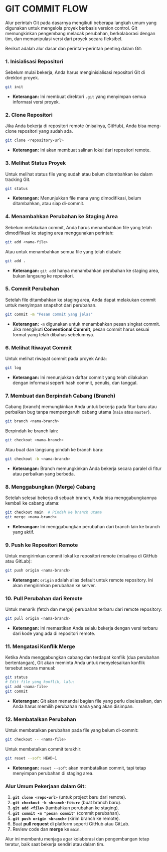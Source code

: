 # GIT COMMIT FLOW

Alur perintah Git pada dasarnya mengikuti beberapa langkah umum yang digunakan untuk mengelola proyek berbasis version control. Git memungkinkan pengembang melacak perubahan, berkolaborasi dengan tim, dan memanipulasi versi dari proyek secara fleksibel.

Berikut adalah alur dasar dan perintah-perintah penting dalam Git:

### 1. **Inisialisasi Repositori**

Sebelum mulai bekerja, Anda harus menginisialisasi repositori Git di direktori proyek.

```bash
git init
```

- **Keterangan:** Ini membuat direktori `.git` yang menyimpan semua informasi versi proyek.

### 2. **Clone Repositori**

Jika Anda bekerja di repositori remote (misalnya, GitHub), Anda bisa meng-clone repositori yang sudah ada.

```bash
git clone <repository-url>
```

- **Keterangan:** Ini akan membuat salinan lokal dari repositori remote.

### 3. **Melihat Status Proyek**

Untuk melihat status file yang sudah atau belum ditambahkan ke dalam tracking Git.

```bash
git status
```

- **Keterangan:** Menunjukkan file mana yang dimodifikasi, belum ditambahkan, atau siap di-commit.

### 4. **Menambahkan Perubahan ke Staging Area**

Sebelum melakukan commit, Anda harus menambahkan file yang telah dimodifikasi ke staging area menggunakan perintah:

```bash
git add <nama-file>
```

Atau untuk menambahkan semua file yang telah diubah:

```bash
git add .
```

- **Keterangan:** `git add` hanya menambahkan perubahan ke staging area, bukan langsung ke repositori.

### 5. **Commit Perubahan**

Setelah file ditambahkan ke staging area, Anda dapat melakukan commit untuk menyimpan snapshot dari perubahan.

```bash
git commit -m "Pesan commit yang jelas"
```

- **Keterangan:** `-m` digunakan untuk menambahkan pesan singkat commit. Jika mengikuti **Conventional Commit**, pesan commit harus sesuai format yang telah dibahas sebelumnya.

### 6. **Melihat Riwayat Commit**

Untuk melihat riwayat commit pada proyek Anda:

```bash
git log
```

- **Keterangan:** Ini menunjukkan daftar commit yang telah dilakukan dengan informasi seperti hash commit, penulis, dan tanggal.

### 7. **Membuat dan Berpindah Cabang (Branch)**

Cabang (branch) memungkinkan Anda untuk bekerja pada fitur baru atau perbaikan bug tanpa mempengaruhi cabang utama (`main` atau `master`).

```bash
git branch <nama-branch>
```

Berpindah ke branch lain:

```bash
git checkout <nama-branch>
```

Atau buat dan langsung pindah ke branch baru:

```bash
git checkout -b <nama-branch>
```

- **Keterangan:** Branch memungkinkan Anda bekerja secara paralel di fitur atau perbaikan yang berbeda.

### 8. **Menggabungkan (Merge) Cabang**

Setelah selesai bekerja di sebuah branch, Anda bisa menggabungkannya kembali ke cabang utama:

```bash
git checkout main  # Pindah ke branch utama
git merge <nama-branch>
```

- **Keterangan:** Ini menggabungkan perubahan dari branch lain ke branch yang aktif.

### 9. **Push ke Repositori Remote**

Untuk mengirimkan commit lokal ke repositori remote (misalnya di GitHub atau GitLab):

```bash
git push origin <nama-branch>
```

- **Keterangan:** `origin` adalah alias default untuk remote repository. Ini akan mengirimkan perubahan ke server.

### 10. **Pull Perubahan dari Remote**

Untuk menarik (fetch dan merge) perubahan terbaru dari remote repository:

```bash
git pull origin <nama-branch>
```

- **Keterangan:** Ini memastikan Anda selalu bekerja dengan versi terbaru dari kode yang ada di repositori remote.

### 11. **Mengatasi Konflik Merge**

Ketika Anda menggabungkan cabang dan terdapat konflik (dua perubahan bertentangan), Git akan meminta Anda untuk menyelesaikan konflik tersebut secara manual:

```bash
git status
# Edit file yang konflik, lalu:
git add <nama-file>
git commit
```

- **Keterangan:** Git akan menandai bagian file yang perlu diselesaikan, dan Anda harus memilih perubahan mana yang akan disimpan.

### 12. **Membatalkan Perubahan**

Untuk membatalkan perubahan pada file yang belum di-commit:

```bash
git checkout -- <nama-file>
```

Untuk membatalkan commit terakhir:

```bash
git reset --soft HEAD~1
```

- **Keterangan:** `reset --soft` akan membatalkan commit, tapi tetap menyimpan perubahan di staging area.

### Alur Umum Pekerjaan dalam Git:

1. **`git clone <repo-url>`** (untuk project baru dari remote).
2. **`git checkout -b <branch-fitur>`** (buat branch baru).
3. **`git add <file>`** (tambahkan perubahan ke staging).
4. **`git commit -m "pesan commit"`** (commit perubahan).
5. **`git push origin <branch>`** (kirim branch ke remote).
6. Buat **pull request** di platform seperti GitHub atau GitLab.
7. Review code dan **merge** ke `main`.

Alur ini membantu menjaga agar kolaborasi dan pengembangan tetap teratur, baik saat bekerja sendiri atau dalam tim.
